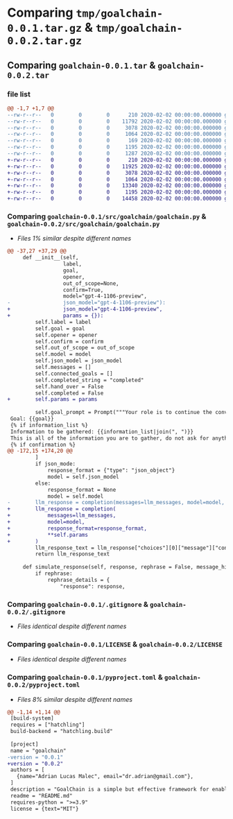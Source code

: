 # Comparing `tmp/goalchain-0.0.1.tar.gz` & `tmp/goalchain-0.0.2.tar.gz`

## Comparing `goalchain-0.0.1.tar` & `goalchain-0.0.2.tar`

### file list

```diff
@@ -1,7 +1,7 @@
--rw-r--r--   0        0        0      210 2020-02-02 00:00:00.000000 goalchain-0.0.1/src/goalchain/__init__.py
--rw-r--r--   0        0        0    11792 2020-02-02 00:00:00.000000 goalchain-0.0.1/src/goalchain/goalchain.py
--rw-r--r--   0        0        0     3078 2020-02-02 00:00:00.000000 goalchain-0.0.1/.gitignore
--rw-r--r--   0        0        0     1064 2020-02-02 00:00:00.000000 goalchain-0.0.1/LICENSE
--rw-r--r--   0        0        0      169 2020-02-02 00:00:00.000000 goalchain-0.0.1/README.md
--rw-r--r--   0        0        0     1195 2020-02-02 00:00:00.000000 goalchain-0.0.1/pyproject.toml
--rw-r--r--   0        0        0     1287 2020-02-02 00:00:00.000000 goalchain-0.0.1/PKG-INFO
+-rw-r--r--   0        0        0      210 2020-02-02 00:00:00.000000 goalchain-0.0.2/src/goalchain/__init__.py
+-rw-r--r--   0        0        0    11925 2020-02-02 00:00:00.000000 goalchain-0.0.2/src/goalchain/goalchain.py
+-rw-r--r--   0        0        0     3078 2020-02-02 00:00:00.000000 goalchain-0.0.2/.gitignore
+-rw-r--r--   0        0        0     1064 2020-02-02 00:00:00.000000 goalchain-0.0.2/LICENSE
+-rw-r--r--   0        0        0    13340 2020-02-02 00:00:00.000000 goalchain-0.0.2/README.md
+-rw-r--r--   0        0        0     1195 2020-02-02 00:00:00.000000 goalchain-0.0.2/pyproject.toml
+-rw-r--r--   0        0        0    14458 2020-02-02 00:00:00.000000 goalchain-0.0.2/PKG-INFO
```

### Comparing `goalchain-0.0.1/src/goalchain/goalchain.py` & `goalchain-0.0.2/src/goalchain/goalchain.py`

 * *Files 1% similar despite different names*

```diff
@@ -37,27 +37,29 @@
     def __init__(self,
                  label,
                  goal,
                  opener, 
                  out_of_scope=None, 
                  confirm=True, 
                  model="gpt-4-1106-preview", 
-                 json_model="gpt-4-1106-preview"):
+                 json_model="gpt-4-1106-preview",
+                 params = {}):
         self.label = label
         self.goal = goal
         self.opener = opener
         self.confirm = confirm
         self.out_of_scope = out_of_scope
         self.model = model
         self.json_model = json_model
         self.messages = []
         self.connected_goals = []
         self.completed_string = "completed"
         self.hand_over = False    
         self.completed = False
+        self.params = params
         
         self.goal_prompt = Prompt("""Your role is to continue the conversation below as the Assistant.
 Goal: {{goal}}
 {% if information_list %}
 Information to be gathered: {{information_list|join(", ")}}
 This is all of the information you are to gather, do not ask for anything else.
 {% if confirmation %}
@@ -172,15 +174,20 @@
         ]
         if json_mode:
             response_format = {"type": "json_object"}
             model = self.json_model
         else:
             response_format = None
             model = self.model
-        llm_response = completion(messages=llm_messages, model=model, response_format=response_format)
+        llm_response = completion(
+            messages=llm_messages,
+            model=model, 
+            response_format=response_format,
+            **self.params
+        )
         llm_response_text = llm_response["choices"][0]["message"]["content"]
         return llm_response_text
     
     def simulate_response(self, response, rephrase = False, message_history = []):
         if rephrase:
             rephrase_details = {
                 "response": response,
```

### Comparing `goalchain-0.0.1/.gitignore` & `goalchain-0.0.2/.gitignore`

 * *Files identical despite different names*

### Comparing `goalchain-0.0.1/LICENSE` & `goalchain-0.0.2/LICENSE`

 * *Files identical despite different names*

### Comparing `goalchain-0.0.1/pyproject.toml` & `goalchain-0.0.2/pyproject.toml`

 * *Files 8% similar despite different names*

```diff
@@ -1,14 +1,14 @@
 [build-system]
 requires = ["hatchling"]
 build-backend = "hatchling.build"
 
 [project]
 name = "goalchain"
-version = "0.0.1"
+version = "0.0.2"
 authors = [
   {name="Adrian Lucas Malec", email="dr.adrian@gmail.com"},
 ]
 description = "GoalChain is a simple but effective framework for enabling goal-orientated conversation flows for human-LLM and LLM-LLM interaction."
 readme = "README.md"
 requires-python = ">=3.9"
 license = {text="MIT"}
```

